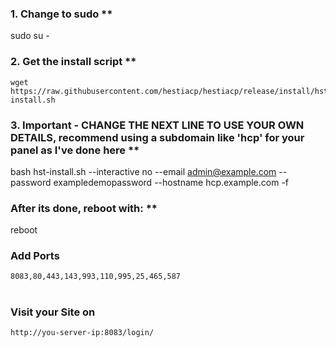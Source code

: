 ### 1. Change to sudo **

sudo su -

### 2. Get the install script **

```
wget https://raw.githubusercontent.com/hestiacp/hestiacp/release/install/hst-install.sh
```

### 3. Important - CHANGE THE NEXT LINE TO USE YOUR OWN DETAILS, recommend using a subdomain like 'hcp' for your panel as I've done here **

bash hst-install.sh --interactive no --email admin@example.com --password exampledemopassword --hostname hcp.example.com -f

### After its done, reboot with: **

reboot

### Add Ports
```
8083,80,443,143,993,110,995,25,465,587
```
#
### Visit your Site on
```
http://you-server-ip:8083/login/
```
